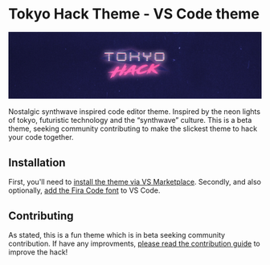 # Tokyo Hack Theme - VS Code theme
![Tokyo Hack logo](https://github.com/ajshortt/tokyo-hack/raw/master/./banner.png)

Nostalgic synthwave inspired code editor theme. Inspired by the neon lights of tokyo, futuristic technology
and the “synthwave” culture. This is a beta theme, seeking
community contributing to make the slickest theme
to hack your code together.

## Installation
First, you'll need to [install the theme via VS Marketplace](https://marketplace.visualstudio.com/items?itemName=ajshortt.tokyo-hack). Secondly, and also optionally, [add the Fira Code font](https://github.com/tonsky/FiraCode/wiki/VS-Code-Instructions) to VS Code.

## Contributing
As stated, this is a fun theme which is in beta seeking community contribution. If have any improvments, [please read the contribution guide](https://github.com/ajshortt/tokyo-hack/blob/master/CONTRIBUTING.md) to improve the hack!
